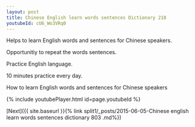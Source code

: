 ```yaml
---
layout: post
title: Chinese English learn words sentences Dictionary 218 
youtubeId: cU6_Wo3VRq0
---
```

 
 
Helps to learn English words and sentences for Chinese speakers.

Opportunitiy to repeat the words sentences. 

Practice English language. 
 
10 minutes practice every day. 
 
How to learn English words and sentences for Chinese speakers 
 
{% include youtubePlayer.html id=page.youtubeId %}
 
 
[Next]({{ site.baseurl }}{% link  split1/_posts/2015-06-05-Chinese english learn words sentences dictionary 803 .md%})
 
